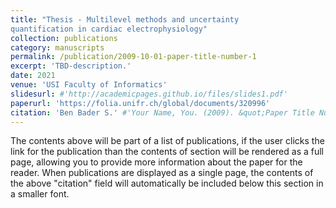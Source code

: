 ```yaml
---
title: "Thesis - Multilevel methods and uncertainty
quantification in cardiac electrophysiology"
collection: publications
category: manuscripts
permalink: /publication/2009-10-01-paper-title-number-1
excerpt: 'TBD-description.'
date: 2021
venue: 'USI Faculty of Informatics'
slidesurl: #'http://academicpages.github.io/files/slides1.pdf'
paperurl: 'https://folia.unifr.ch/global/documents/320996'
citation: 'Ben Bader S.' #'Your Name, You. (2009). &quot;Paper Title Number 1.&quot; <i>Journal 1</i>. 1(1).'
---
```


The contents above will be part of a list of publications, if the user clicks the link for the publication than the contents of section will be rendered as a full page, allowing you to provide more information about the paper for the reader. When publications are displayed as a single page, the contents of the above "citation" field will automatically be included below this section in a smaller font.